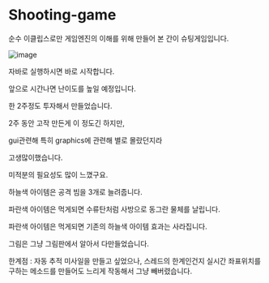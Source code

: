 # Shooting-game

순수 이클립스로만 게임엔진의 이해를 위해 만들어 본 간이 슈팅게임입니다.

![image](https://user-images.githubusercontent.com/74958665/190640626-0a60fd2a-016e-4f5b-badf-a5320afa5eff.png)

자바로 실행하시면 바로 시작합니다.

앞으로 시간나면 난이도를 높일 예정입니다.

한 2주정도 투자해서 만들었습니다.

2주 동안 고작 만든게 이 정도긴 하지만,

gui관련해 특히 graphics에 관련해 별로 몰랐던지라

고생많이했습니다.

미적분의 필요성도 많이 느꼈구요.

하늘색 아이템은 공격 빔을 3개로 늘려줍니다.

파란색 아이템은 먹게되면 수류탄처럼 사방으로 동그란 물체를 날립니다.

파란색 아이템은 먹게되면 기존의 하늘색 아이템 효과는 사라집니다.

그림은 그냥 그림판에서 알아서 다만들었습니다.


한계점 : 자동 추적 미사일을 만들고 싶었으나, 스레드의 한계인건지 실시간 좌표위치를 구하는 메소드를 만들어도 느리게 작동해서 그냥 빼버렸습니다.
